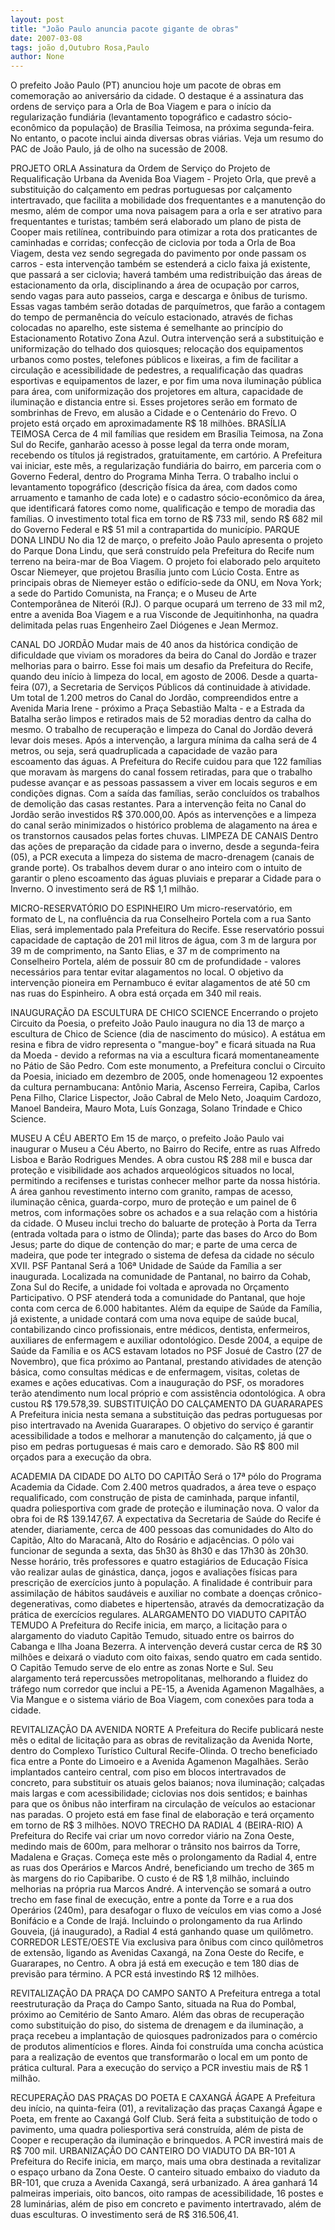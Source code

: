 ```yaml
---
layout: post
title: "João Paulo anuncia pacote gigante de obras"
date: 2007-03-08
tags: joão d,Outubro Rosa,Paulo
author: None
---
```

O prefeito Jo&atilde;o Paulo (PT) anunciou hoje um pacote de obras em comemora&ccedil;&atilde;o ao anivers&aacute;rio da cidade. O destaque &eacute; a assinatura das ordens de servi&ccedil;o para a Orla de Boa Viagem e para o in&iacute;cio da regulariza&ccedil;&atilde;o fundi&aacute;ria (levantamento topogr&aacute;fico e cadastro s&oacute;cio-econ&ocirc;mico da popula&ccedil;&atilde;o) de Bras&iacute;lia Teimosa, na pr&oacute;xima segunda-feira. No entanto, o pacote inclui ainda diversas obras vi&aacute;rias.
Veja um resumo do PAC de Jo&atilde;o Paulo, j&aacute; de olho na sucess&atilde;o de 2008.

PROJETO ORLA 
Assinatura da Ordem de Servi&ccedil;o do Projeto de Requalifica&ccedil;&atilde;o Urbana da Avenida Boa Viagem - Projeto Orla, que prev&ecirc; a substitui&ccedil;&atilde;o do cal&ccedil;amento em pedras portuguesas por cal&ccedil;amento intertravado, que facilita a mobilidade dos frequentantes e a manuten&ccedil;&atilde;o do mesmo, al&eacute;m de compor uma nova paisagem para a orla e ser atrativo para frequentantes e turistas; tamb&eacute;m ser&aacute; elaborado um plano de pista de Cooper mais retil&iacute;nea, contribuindo para otimizar a rota dos praticantes de caminhadas e corridas; confec&ccedil;&atilde;o de ciclovia por toda a Orla de Boa Viagem, desta vez sendo segregada do pavimento por onde passam os carros - esta interven&ccedil;&atilde;o tamb&eacute;m se estender&aacute; a ciclo faixa j&aacute; existente, que passar&aacute; a ser ciclovia; haver&aacute; tamb&eacute;m uma redistribui&ccedil;&atilde;o das &aacute;reas de estacionamento da orla, disciplinando a &aacute;rea de ocupa&ccedil;&atilde;o por carros, sendo vagas para auto passeios, carga e descarga e &ocirc;nibus de turismo. 
Essas vagas tamb&eacute;m ser&atilde;o dotadas de parqu&iacute;metros, que far&atilde;o a contagem do tempo de perman&ecirc;ncia do ve&iacute;culo estacionado, atrav&eacute;s de fichas colocadas no aparelho, este sistema &eacute; semelhante ao princ&iacute;pio do Estacionamento Rotativo Zona Azul. 
Outra interven&ccedil;&atilde;o ser&aacute; a substitui&ccedil;&atilde;o e uniformiza&ccedil;&atilde;o do telhado dos quiosques; reloca&ccedil;&atilde;o dos equipamentos urbanos como postes, telefones p&uacute;blicos e lixeiras, a fim de facilitar a circula&ccedil;&atilde;o e acessibilidade de pedestres, a requalifica&ccedil;&atilde;o das quadras esportivas e equipamentos de lazer, e por fim uma nova ilumina&ccedil;&atilde;o p&uacute;blica para &aacute;rea, com uniformiza&ccedil;&atilde;o dos projetores em altura, capacidade de ilumina&ccedil;&atilde;o e distancia entre si. Esses projetores ser&atilde;o em formato de sombrinhas de Frevo, em alus&atilde;o a Cidade e o Centen&aacute;rio do Frevo. O projeto est&aacute; or&ccedil;ado em aproximadamente R$ 18 milh&otilde;es.
BRAS&Iacute;LIA TEIMOSA 
Cerca de 4 mil fam&iacute;lias que residem em Bras&iacute;lia Teimosa, na Zona Sul do Recife, ganhar&atilde;o acesso &agrave; posse legal da terra onde moram, recebendo os t&iacute;tulos j&aacute; registrados, gratuitamente, em cart&oacute;rio. A Prefeitura vai iniciar, este m&ecirc;s, a regulariza&ccedil;&atilde;o fundi&aacute;ria do bairro, em parceria com o Governo Federal, dentro do Programa Minha Terra. O trabalho inclui o levantamento topogr&aacute;fico (descri&ccedil;&atilde;o f&iacute;sica da &aacute;rea, com dados como arruamento e tamanho de cada lote) e o cadastro s&oacute;cio-econ&ocirc;mico da &aacute;rea, que identificar&aacute; fatores como nome, qualifica&ccedil;&atilde;o e tempo de moradia das fam&iacute;lias. O investimento total fica em torno de R$ 733 mil, sendo R$ 682 mil do Governo Federal e R$ 51 mil a contrapartida do munic&iacute;pio.
PARQUE DONA LINDU 
No dia 12 de mar&ccedil;o, o prefeito Jo&atilde;o Paulo apresenta o projeto do Parque Dona Lindu, que ser&aacute; constru&iacute;do pela Prefeitura do Recife num terreno na beira-mar de Boa Viagem. O projeto foi elaborado pelo arquiteto Oscar Niemeyer, que projetou Bras&iacute;lia junto com L&uacute;cio Costa. Entre as principais obras de Niemeyer est&atilde;o o edif&iacute;cio-sede da ONU, em Nova York; a sede do Partido Comunista, na Fran&ccedil;a; e o Museu de Arte Contempor&acirc;nea de Niter&oacute;i (RJ). O parque ocupar&aacute; um terreno de 33 mil m2, entre a avenida Boa Viagem e a rua Visconde de Jequitinhonha, na quadra delimitada pelas ruas Engenheiro Zael Di&oacute;genes e Jean Mermoz.

CANAL DO JORD&Atilde;O
Mudar mais de 40 anos da hist&oacute;rica condi&ccedil;&atilde;o de dificuldade que viviam os moradores da beira do Canal do Jord&atilde;o e trazer melhorias para o bairro. Esse foi mais um desafio da Prefeitura do Recife, quando deu in&iacute;cio &agrave; limpeza do local, em agosto de 2006. Desde a quarta-feira (07), a Secretaria de Servi&ccedil;os P&uacute;blicos d&aacute; continuidade &agrave; atividade. Um total de 1.200 metros do Canal do Jord&atilde;o, compreendidos entre a Avenida Maria Irene - pr&oacute;ximo a Pra&ccedil;a Sebasti&atilde;o Malta - e a Estrada da Batalha ser&atilde;o limpos e retirados mais de 52 moradias dentro da calha do mesmo. O trabalho de recupera&ccedil;&atilde;o e limpeza do Canal do Jord&atilde;o dever&aacute; levar dois meses. 
Ap&oacute;s a interven&ccedil;&atilde;o, a largura m&iacute;nima da calha ser&aacute; de 4 metros, ou seja, ser&aacute; quadruplicada a capacidade de vaz&atilde;o para escoamento das &aacute;guas. A Prefeitura do Recife cuidou para que 122 fam&iacute;lias que moravam &agrave;s margens do canal fossem retiradas, para que o trabalho pudesse avan&ccedil;ar e as pessoas passassem a viver em locais seguros e em condi&ccedil;&otilde;es dignas. Com a sa&iacute;da das fam&iacute;lias, ser&atilde;o conclu&iacute;dos os trabalhos de demoli&ccedil;&atilde;o das casas restantes. Para a interven&ccedil;&atilde;o feita no Canal do Jord&atilde;o ser&atilde;o investidos R$ 370.000,00. Ap&oacute;s as interven&ccedil;&otilde;es e a limpeza do canal ser&atilde;o minimizados o hist&oacute;rico problema de alagamento na &aacute;rea e os transtornos causados pelas fortes chuvas. 
LIMPEZA DE CANAIS 
Dentro das a&ccedil;&otilde;es de prepara&ccedil;&atilde;o da cidade para o inverno, desde a segunda-feira (05), a PCR executa a limpeza do sistema de macro-drenagem (canais de grande porte). Os trabalhos devem durar o ano inteiro com o intuito de garantir o pleno escoamento das &aacute;guas pluviais e preparar a Cidade para o Inverno. O investimento ser&aacute; de R$ 1,1 milh&atilde;o.

MICRO-RESERVAT&Oacute;RIO DO ESPINHEIRO
Um micro-reservat&oacute;rio, em formato de L, na conflu&ecirc;ncia da rua Conselheiro Portela com a rua Santo Elias, ser&aacute; implementado pala Prefeitura do Recife. Esse reservat&oacute;rio possui capacidade de capta&ccedil;&atilde;o de 201 mil litros de &aacute;gua, com 3 m de largura por 39 m de comprimento, na Santo Elias, e 37 m de comprimento na Conselheiro Portela, al&eacute;m de possuir 80 cm de profundidade - valores necess&aacute;rios para tentar evitar alagamentos no local. O objetivo da interven&ccedil;&atilde;o pioneira em Pernambuco &eacute; evitar alagamentos de at&eacute; 50 cm nas ruas do Espinheiro. A obra est&aacute; or&ccedil;ada em 340 mil reais.

INAUGURA&Ccedil;&Atilde;O DA ESCULTURA DE CHICO SCIENCE 
Encerrando o projeto Circuito da Poesia, o prefeito Jo&atilde;o Paulo inaugura no dia 13 de mar&ccedil;o a escultura de Chico de Science (dia de nascimento do m&uacute;sico). A est&aacute;tua em resina e fibra de vidro representa o &quot;mangue-boy&quot; e ficar&aacute; situada na Rua da Moeda - devido a reformas na via a escultura ficar&aacute; momentaneamente no P&aacute;tio de S&atilde;o Pedro. Com este monumento, a Prefeitura conclui o Circuito da Poesia, iniciado em dezembro de 2005, onde homenageou 12 expoentes da cultura pernambucana: Ant&ocirc;nio Maria, Ascenso Ferreira, Capiba, Carlos Pena Filho, Clarice Lispector, Jo&atilde;o Cabral de Melo Neto, Joaquim Cardozo, Manoel Bandeira, Mauro Mota, Lu&iacute;s Gonzaga, Solano Trindade e Chico Science. 

MUSEU A C&Eacute;U ABERTO
Em 15 de mar&ccedil;o, o prefeito Jo&atilde;o Paulo vai inaugurar o Museu a C&eacute;u Aberto, no Bairro do Recife, entre as ruas Alfredo Lisboa e Bar&atilde;o Rodrigues Mendes. A obra custou R$ 288 mil e busca dar prote&ccedil;&atilde;o e visibilidade aos achados arqueol&oacute;gicos situados no local, permitindo a recifenses e turistas conhecer melhor parte da nossa hist&oacute;ria. A &aacute;rea ganhou revestimento interno com granito, rampas de acesso, ilumina&ccedil;&atilde;o c&ecirc;nica, guarda-corpo, muro de prote&ccedil;&atilde;o e um painel de 6 metros, com informa&ccedil;&otilde;es sobre os achados e a sua rela&ccedil;&atilde;o com a hist&oacute;ria da cidade. O Museu inclui trecho do baluarte de prote&ccedil;&atilde;o &agrave; Porta da Terra (entrada voltada para o istmo de Olinda); parte das bases do Arco do Bom Jesus; parte do dique de conten&ccedil;&atilde;o do mar; e parte de uma cerca de madeira, que pode ter integrado o sistema de defesa da cidade no s&eacute;culo XVII.
PSF Pantanal 
Ser&aacute; a 106&ordf; Unidade de Sa&uacute;de da Fam&iacute;lia a ser inaugurada. Localizada na comunidade de Pantanal, no bairro da Cohab, Zona Sul do Recife, a unidade foi voltada e aprovada no Or&ccedil;amento Participativo. O PSF atender&aacute; toda a comunidade do Pantanal, que hoje conta com cerca de 6.000 habitantes. Al&eacute;m da equipe de Sa&uacute;de da Fam&iacute;lia, j&aacute; existente, a unidade contar&aacute; com uma nova equipe de sa&uacute;de bucal, contabilizando cinco profissionais, entre m&eacute;dicos, dentista, enfermeiros, auxiliares de enfermagem e auxiliar odontol&oacute;gico. Desde 2004, a equipe de Sa&uacute;de da Fam&iacute;lia e os ACS estavam lotados no PSF Josu&eacute; de Castro (27 de Novembro), que fica pr&oacute;ximo ao Pantanal, prestando atividades de aten&ccedil;&atilde;o b&aacute;sica, como consultas m&eacute;dicas e de enfermagem, visitas, coletas de exames e a&ccedil;&otilde;es educativas. Com a inaugura&ccedil;&atilde;o do PSF, os moradores ter&atilde;o atendimento num local pr&oacute;prio e com assist&ecirc;ncia odontol&oacute;gica. A obra custou R$ 179.578,39.
SUBSTITUI&Ccedil;&Atilde;O DO CAL&Ccedil;AMENTO DA GUARARAPES
A Prefeitura inicia nesta semana a substitui&ccedil;&atilde;o das pedras portuguesas por piso intertravado na Avenida Guararapes. O objetivo do servi&ccedil;o &eacute; garantir acessibilidade a todos e melhorar a manuten&ccedil;&atilde;o do cal&ccedil;amento, j&aacute; que o piso em pedras portuguesas &eacute; mais caro e demorado. S&atilde;o R$ 800 mil or&ccedil;ados para a execu&ccedil;&atilde;o da obra.

ACADEMIA DA CIDADE DO ALTO DO CAPIT&Atilde;O 
Ser&aacute; o 17&ordf; p&oacute;lo do Programa Academia da Cidade. Com 2.400 metros quadrados, a &aacute;rea teve o espa&ccedil;o requalificado, com constru&ccedil;&atilde;o de pista de caminhada, parque infantil, quadra poliesportiva com grade de prote&ccedil;&atilde;o e ilumina&ccedil;&atilde;o nova. O valor da obra foi de R$ 139.147,67. A expectativa da Secretaria de Sa&uacute;de do Recife &eacute; atender, diariamente, cerca de 400 pessoas das comunidades do Alto do Capit&atilde;o, Alto do Maracan&atilde;, Alto do Ros&aacute;rio e adjac&ecirc;ncias. O p&oacute;lo vai funcionar de segunda a sexta, das 5h30 &agrave;s 8h30 e das 17h30 &agrave;s 20h30. 
Nesse hor&aacute;rio, tr&ecirc;s professores e quatro estagi&aacute;rios de Educa&ccedil;&atilde;o F&iacute;sica v&atilde;o realizar aulas de gin&aacute;stica, dan&ccedil;a, jogos e avalia&ccedil;&otilde;es f&iacute;sicas para prescri&ccedil;&atilde;o de exerc&iacute;cios junto &agrave; popula&ccedil;&atilde;o. A finalidade &eacute; contribuir para assimila&ccedil;&atilde;o de h&aacute;bitos saud&aacute;veis e auxiliar no combate a doen&ccedil;as cr&ocirc;nico-degenerativas, como diabetes e hipertens&atilde;o, atrav&eacute;s da democratiza&ccedil;&atilde;o da pr&aacute;tica de exerc&iacute;cios regulares.
ALARGAMENTO DO VIADUTO CAPIT&Atilde;O TEMUDO
A Prefeitura do Recife inicia, em mar&ccedil;o, a licita&ccedil;&atilde;o para o alargamento do viaduto Capit&atilde;o Temudo, situado entre os bairros do Cabanga e Ilha Joana Bezerra. A interven&ccedil;&atilde;o dever&aacute; custar cerca de R$ 30 milh&otilde;es e deixar&aacute; o viaduto com oito faixas, sendo quatro em cada sentido. O Capit&atilde;o Temudo serve de elo entre as zonas Norte e Sul. Seu alargamento ter&aacute; repercuss&otilde;es metropolitanas, melhorando a fluidez do tr&aacute;fego num corredor que inclui a PE-15, a Avenida Agamenon Magalh&atilde;es, a Via Mangue e o sistema vi&aacute;rio de Boa Viagem, com conex&otilde;es para toda a cidade. 

REVITALIZA&Ccedil;&Atilde;O DA AVENIDA NORTE 
A Prefeitura do Recife publicar&aacute; neste m&ecirc;s o edital de licita&ccedil;&atilde;o para as obras de revitaliza&ccedil;&atilde;o da Avenida Norte, dentro do Complexo Tur&iacute;stico Cultural Recife-Olinda. O trecho beneficiado fica entre a Ponte do Limoeiro e a Avenida Agamenon Magalh&atilde;es. Ser&atilde;o implantados canteiro central, com piso em blocos intertravados de concreto, para substituir os atuais gelos baianos; nova ilumina&ccedil;&atilde;o; cal&ccedil;adas mais largas e com acessibilidade; ciclovias nos dois sentidos; e bainhas para que os &ocirc;nibus n&atilde;o interfiram na circula&ccedil;&atilde;o de ve&iacute;culos ao estacionar nas paradas. O projeto est&aacute; em fase final de elabora&ccedil;&atilde;o e ter&aacute; or&ccedil;amento em torno de R$ 3 milh&otilde;es.
NOVO TRECHO DA RADIAL 4 (BEIRA-RIO) 
A Prefeitura do Recife vai criar um novo corredor vi&aacute;rio na Zona Oeste, medindo mais de 600m, para melhorar o tr&acirc;nsito nos bairros da Torre, Madalena e Gra&ccedil;as. Come&ccedil;a este m&ecirc;s o prolongamento da Radial 4, entre as ruas dos Oper&aacute;rios e Marcos Andr&eacute;, beneficiando um trecho de 365 m &agrave;s margens do rio Capibaribe. O custo &eacute; de R$ 1,8 milh&atilde;o, incluindo melhorias na pr&oacute;pria rua Marcos Andr&eacute;. A interven&ccedil;&atilde;o se somar&aacute; a outro trecho em fase final de execu&ccedil;&atilde;o, entre a ponte da Torre e a rua dos Oper&aacute;rios (240m), para desafogar o fluxo de ve&iacute;culos em vias como a Jos&eacute; Bonif&aacute;cio e a Conde de Iraj&aacute;. Incluindo o prolongamento da rua Arlindo Gouveia, (j&aacute; inaugurado), a Radial 4 est&aacute; ganhando quase um quil&ocirc;metro. 
CORREDOR LESTE/OESTE
Via exclusiva para &ocirc;nibus com cinco quil&ocirc;metros de extens&atilde;o, ligando as Avenidas Caxang&aacute;, na Zona Oeste do Recife, e Guararapes, no Centro. A obra j&aacute; est&aacute; em execu&ccedil;&atilde;o e tem 180 dias de previs&atilde;o para t&eacute;rmino. A PCR est&aacute; investindo R$ 12 milh&otilde;es.

REVITALIZA&Ccedil;&Atilde;O DA PRA&Ccedil;A DO CAMPO SANTO
A Prefeitura entrega a total reestrutura&ccedil;&atilde;o da Pra&ccedil;a do Campo Santo, situada na Rua do Pombal, pr&oacute;ximo ao Cemit&eacute;rio de Santo Amaro. Al&eacute;m das obras de recupera&ccedil;&atilde;o como substitui&ccedil;&atilde;o do piso, do sistema de drenagem e da ilumina&ccedil;&atilde;o, a pra&ccedil;a recebeu a implanta&ccedil;&atilde;o de quiosques padronizados para o com&eacute;rcio de produtos aliment&iacute;cios e flores. Ainda foi constru&iacute;da uma concha ac&uacute;stica para a realiza&ccedil;&atilde;o de eventos que transformar&atilde;o o local em um ponto de pr&aacute;tica cultural. Para a execu&ccedil;&atilde;o do servi&ccedil;o a PCR investiu mais de R$ 1 milh&atilde;o.

RECUPERA&Ccedil;&Atilde;O DAS PRA&Ccedil;AS DO POETA E CAXANG&Aacute; &Aacute;GAPE 
A Prefeitura deu in&iacute;cio, na quinta-feira (01), a revitaliza&ccedil;&atilde;o das pra&ccedil;as Caxang&aacute; &Aacute;gape e Poeta, em frente ao Caxang&aacute; Golf Club. Ser&aacute; feita a substitui&ccedil;&atilde;o de todo o pavimento, uma quadra poliesportiva ser&aacute; constru&iacute;da, al&eacute;m de pista de Cooper e recupera&ccedil;&atilde;o da ilumina&ccedil;&atilde;o e brinquedos. A PCR investir&aacute; mais de R$ 700 mil. 
URBANIZA&Ccedil;&Atilde;O DO CANTEIRO DO VIADUTO DA BR-101 
A Prefeitura do Recife inicia, em mar&ccedil;o, mais uma obra destinada a revitalizar o espa&ccedil;o urbano da Zona Oeste. O canteiro situado embaixo do viaduto da BR-101, que cruza a Avenida Caxang&aacute;, ser&aacute; urbanizado. A &aacute;rea ganhar&aacute; 14 palmeiras imperiais, oito bancos, oito rampas de acessibilidade, 16 postes e 28 lumin&aacute;rias, al&eacute;m de piso em concreto e pavimento intertravado, al&eacute;m de duas esculturas. O investimento ser&aacute; de R$ 316.506,41.  
